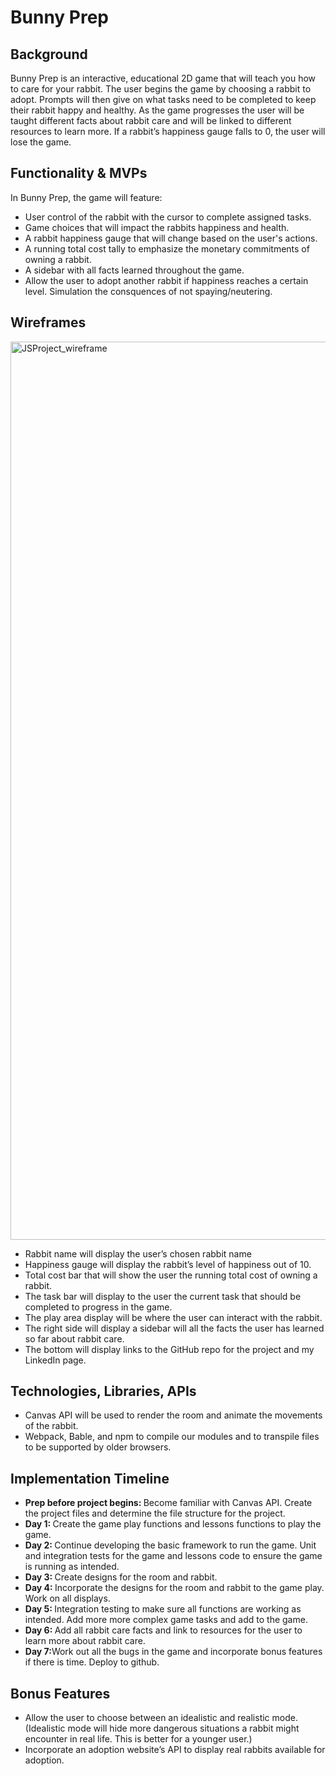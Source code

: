 <h1>Bunny Prep</h1>

<h2>Background</h2>
Bunny Prep is an interactive, educational 2D game that will teach you how to care for your rabbit. The user begins the game by choosing a rabbit to adopt. Prompts will then give on what tasks need to be completed to keep their rabbit happy and healthy. As the game progresses the user will be taught different facts about rabbit care and will be linked to different resources to learn more. If a rabbit’s happiness gauge falls to 0, the user will lose the game.


<h2>Functionality & MVPs</h2>
 In Bunny Prep, the game will feature: 
 <ul>
  <li>User control of the rabbit with the cursor to complete assigned tasks. </li>
  <li>Game choices that will impact the rabbits happiness and health. </li>
  <li>A rabbit happiness gauge that will change based on the user's actions.</li>
  <li>A running total cost tally to emphasize the monetary commitments of owning a rabbit.</li>
  <li>A sidebar with all facts learned throughout the game.</li>
  <li>Allow the user to adopt another rabbit if happiness reaches a certain level. Simulation the consquences of not spaying/neutering.</li>
</ul>

<h2>Wireframes</h2>
<img width="1437" alt="JSProject_wireframe" src="https://user-images.githubusercontent.com/82133627/147008585-781e4e7c-f11a-4a58-b6f0-e89993131826.png">


<ul>
  <li>Rabbit name will display the user’s chosen rabbit name</li>
  <li>Happiness gauge will display the rabbit’s level of happiness out of 10.</li>
  <li>Total cost bar that will show the user the running total cost of owning a rabbit. </li>
  <li>The task bar will display to the user the current task that should be completed to progress in the game.</li>
<li>The play area display will be where the user can interact with the rabbit.</li>
  <li>The right side will display a sidebar will all the facts the user has learned so far about rabbit care.</li>
  <li>The bottom will display links to the GitHub repo for the project and my LinkedIn page.</li>
  
</ul>
<h2>Technologies, Libraries, APIs</h2>


<ul>
  <li>Canvas API will be used to render the room and animate the movements of the rabbit.</li>
  <li>Webpack, Bable, and npm to compile our modules and to transpile files to be supported by older browsers.</li>
</ul>
<h2>Implementation Timeline</h2>
<ul>
  <li><b>Prep before project begins: </b>Become familiar with Canvas API. Create the project files and determine the file structure for the project.</li>
  <li><b>Day 1: </b>Create the game play functions and lessons functions to play the game.</li>
  <li><b>Day 2: </b>Continue developing the basic framework to run the game. Unit and integration tests for the game and lessons code to ensure the game is running as intended.</li>
  <li><b>Day 3: </b>Create designs for the room and rabbit.</li>
  <li><b>Day 4: </b>Incorporate the designs for the room and rabbit to the game play. Work on all displays.</li>
  <li><b>Day 5: </b>Integration testing to make sure all functions are working as intended. Add more more complex game tasks and add to the game.</li>
  <li><b>Day 6: </b>Add all rabbit care facts and link to resources for the user to learn more about rabbit care.</li>
  <li><b>Day 7:</b>Work out all the bugs in the game and incorporate bonus features if there is time. Deploy to github.</li>
</ul>
<h2>Bonus Features</h2>
<ul>
  <li>Allow the user to choose between an idealistic and realistic mode. (Idealistic mode will hide more dangerous situations a rabbit might encounter in real life. This is better for a younger user.)</li>
  <li>Incorporate an adoption website’s API to display real rabbits available for adoption.</li>
</ul>


